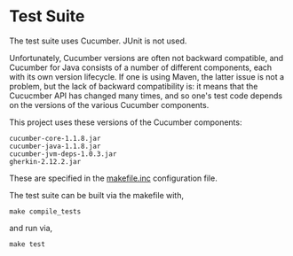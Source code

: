 # Test Suite

The test suite uses Cucumber. JUnit is not used.

Unfortunately, Cucumber versions are often not backward compatible, and Cucumber
for Java consists of a number of different components, each with its own
version lifecycle. If one is using Maven, the latter issue is not a problem,
but the lack of backward compatibility is: it means that the Cucucmber API
has changed many times, and so one's test code depends on the versions of the
various Cucumber components.

This project uses these versions of the Cucumber components:

```
cucumber-core-1.1.8.jar
cucumber-java-1.1.8.jar
cucumber-jvm-deps-1.0.3.jar
gherkin-2.12.2.jar
```

These are specified in the [makefile.inc](https://github.com/ScaledMarkets/dabl/blob/master/makefile.inc)
configuration file.

The test suite can be built via
the makefile with,
```
make compile_tests
```
and run via,
```
make test
```
